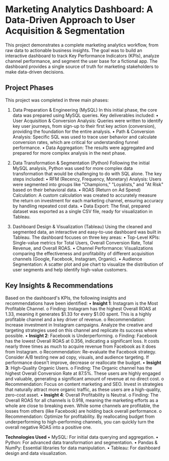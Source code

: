 # Marketing Analytics Dashboard: A Data-Driven Approach to User Acquisition & Segmentation
This project demonstrates a complete marketing analytics workflow, from raw data to actionable business insights. The goal was to build an interactive dashboard to track Key Performance Indicators (KPIs), analyze channel performance, and segment the user base for a fictional app. The dashboard provides a single source of truth for marketing stakeholders to make data-driven decisions.

## Project Phases

This project was completed in three main phases:
1. Data Preparation & Engineering (MySQL)
In this initial phase, the core data was prepared using MySQL queries. Key deliverables included:
•	User Acquisition & Conversion Analysis: Queries were written to identify key user journeys, from sign-up to their first key action (conversion), providing the foundation for the entire analysis.
•	Path & Conversion Analysis: Specific SQL was used to trace user behavior and calculate conversion rates, which are critical for understanding funnel performance.
•	Data Aggregation: The results were aggregated and prepared for more complex analysis in the next phase.

2. Data Transformation & Segmentation (Python)
Following the initial MySQL analysis, Python was used for more complex data transformation that would be challenging to do with SQL alone. The key steps included:
•	RFM (Recency, Frequency, Monetary) Analysis: Users were segmented into groups like "Champions," "Loyalists," and "At Risk" based on their behavioral data.
•	ROAS (Return on Ad Spend) Calculation: A custom calculation was created to accurately measure the return on investment for each marketing channel, ensuring accuracy by handling repeated cost data.
•	Data Export: The final, prepared dataset was exported as a single CSV file, ready for visualization in Tableau.

3. Dashboard Design & Visualization (Tableau)
Using the cleaned and segmented data, an interactive and easy-to-use dashboard was built in Tableau. The dashboard focuses on three key areas:
•	Top-Level KPIs: Single-value metrics for Total Users, Overall Conversion Rate, Total Revenue, and Overall ROAS.
•	Channel Performance: Visualizations comparing the effectiveness and profitability of different acquisition channels (Google, Facebook, Instagram, Organic).
•	Audience Segmentation: A scatter plot and pie chart to visualize the distribution of user segments and help identify high-value customers.

## Key Insights & Recommendations
Based on the dashboard's KPIs, the following insights and recommendations have been identified:
•	**Insight 1**: Instagram is the Most Profitable Channel.
    o	Finding: Instagram has the highest Overall ROAS at 1.33, meaning it generates $1.33 for every $1.00 spent. This is a highly profitable channel and a key driver of revenue.
    o	Recommendation: Increase investment in Instagram campaigns. Analyze the creative and targeting strategies used on this channel and replicate its success where possible.
•	**Insight 2**: Facebook is Underperforming.
    o	Finding: Facebook has the lowest Overall ROAS at 0.356, indicating a significant loss. It costs nearly three times as much to acquire revenue from Facebook as it does from Instagram.
    o	Recommendation: Re-evaluate the Facebook strategy. Consider A/B testing new ad copy, visuals, and audience targeting. If performance doesn't improve, decrease or reallocate the budget.
•	**Insight 3**: High-Quality Organic Users.
    o	Finding: The Organic channel has the highest Overall Conversion Rate at 87.5%. These users are highly engaged and valuable, generating a significant amount of revenue at no direct cost.
    o	Recommendation: Focus on content marketing and SEO. Invest in strategies that naturally attract more organic traffic, as these users are a high-quality, zero-cost asset.
•	**Insight 4**: Overall Profitability is Neutral.
    o	Finding: The Overall ROAS for all channels is 0.918, meaning the marketing efforts as a whole are close to breaking even. While some channels are profitable, the losses from others (like Facebook) are holding back overall performance.
    o	Recommendation: Optimize for profitability. By reallocating budget from underperforming to high-performing channels, you can quickly turn the overall negative ROAS into a positive one.

**Technologies Used**
•	MySQL: For initial data querying and aggregation.
•	Python: For advanced data transformation and segmentation.
•	Pandas & NumPy: Essential libraries for data manipulation.
•	Tableau: For dashboard design and data visualization.


